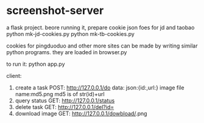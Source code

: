 # screenshot-server
a flask project.
beore running it, prepare cookie json foes for jd and taobao
python mk-jd-cookies.py
python mk-tb-cookies.py

cookies for pingduoduo and other more sites can be made by writing similar python programs.
they are loaded in browser.py

to run it:
python app.py

client:
1. create a task
POST:  http://127.0.0.1/do
data: json:{id:<id>,url:<url>} 
  image file name:md5.png
  md5 is of str(id)+url
2. query status
GET: http://127.0.0.1/status
3.  delete task
GET: http://127.0.0.1/del?id=<id>
4.  download image
GET: http://127.0.0.1/dowbload/<md5>.png
  


